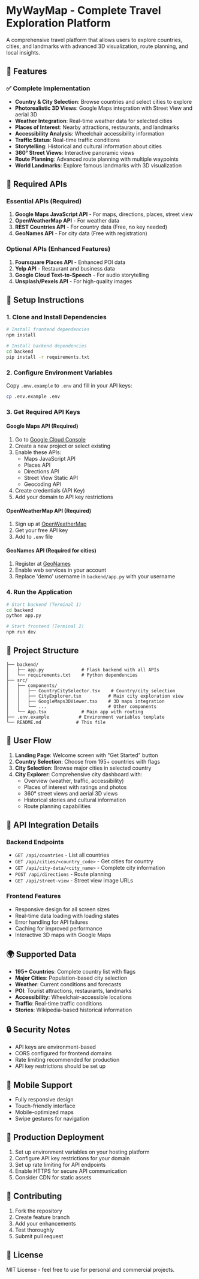 # MyWayMap - Complete Travel Exploration Platform

A comprehensive travel platform that allows users to explore countries, cities, and landmarks with advanced 3D visualization, route planning, and local insights.

## 🌟 Features

### ✅ Complete Implementation
- **Country & City Selection**: Browse countries and select cities to explore
- **Photorealistic 3D Views**: Google Maps integration with Street View and aerial 3D
- **Weather Integration**: Real-time weather data for selected cities
- **Places of Interest**: Nearby attractions, restaurants, and landmarks
- **Accessibility Analysis**: Wheelchair accessibility information
- **Traffic Status**: Real-time traffic conditions
- **Storytelling**: Historical and cultural information about cities
- **360° Street Views**: Interactive panoramic views
- **Route Planning**: Advanced route planning with multiple waypoints
- **World Landmarks**: Explore famous landmarks with 3D visualization

## 🔧 Required APIs

### Essential APIs (Required)
1. **Google Maps JavaScript API** - For maps, directions, places, street view
2. **OpenWeatherMap API** - For weather data
3. **REST Countries API** - For country data (Free, no key needed)
4. **GeoNames API** - For city data (Free with registration)

### Optional APIs (Enhanced Features)
1. **Foursquare Places API** - Enhanced POI data
2. **Yelp API** - Restaurant and business data
3. **Google Cloud Text-to-Speech** - For audio storytelling
4. **Unsplash/Pexels API** - For high-quality images

## 🚀 Setup Instructions

### 1. Clone and Install Dependencies

```bash
# Install frontend dependencies
npm install

# Install backend dependencies
cd backend
pip install -r requirements.txt
```

### 2. Configure Environment Variables

Copy `.env.example` to `.env` and fill in your API keys:

```bash
cp .env.example .env
```

### 3. Get Required API Keys

#### Google Maps API (Required)
1. Go to [Google Cloud Console](https://console.cloud.google.com/)
2. Create a new project or select existing
3. Enable these APIs:
   - Maps JavaScript API
   - Places API
   - Directions API
   - Street View Static API
   - Geocoding API
4. Create credentials (API Key)
5. Add your domain to API key restrictions

#### OpenWeatherMap API (Required)
1. Sign up at [OpenWeatherMap](https://openweathermap.org/api)
2. Get your free API key
3. Add to `.env` file

#### GeoNames API (Required for cities)
1. Register at [GeoNames](http://www.geonames.org/login)
2. Enable web services in your account
3. Replace 'demo' username in `backend/app.py` with your username

### 4. Run the Application

```bash
# Start backend (Terminal 1)
cd backend
python app.py

# Start frontend (Terminal 2)
npm run dev
```

## 📁 Project Structure

```
├── backend/
│   ├── app.py              # Flask backend with all APIs
│   └── requirements.txt    # Python dependencies
├── src/
│   ├── components/
│   │   ├── CountryCitySelector.tsx    # Country/city selection
│   │   ├── CityExplorer.tsx          # Main city exploration view
│   │   ├── GoogleMaps3DViewer.tsx    # 3D maps integration
│   │   └── ...                       # Other components
│   └── App.tsx             # Main app with routing
├── .env.example           # Environment variables template
└── README.md             # This file
```

## 🎯 User Flow

1. **Landing Page**: Welcome screen with "Get Started" button
2. **Country Selection**: Choose from 195+ countries with flags
3. **City Selection**: Browse major cities in selected country
4. **City Explorer**: Comprehensive city dashboard with:
   - Overview (weather, traffic, accessibility)
   - Places of interest with ratings and photos
   - 360° street views and aerial 3D views
   - Historical stories and cultural information
   - Route planning capabilities

## 🔌 API Integration Details

### Backend Endpoints
- `GET /api/countries` - List all countries
- `GET /api/cities/<country_code>` - Get cities for country
- `GET /api/city-data/<city_name>` - Complete city information
- `POST /api/directions` - Route planning
- `GET /api/street-view` - Street view image URLs

### Frontend Features
- Responsive design for all screen sizes
- Real-time data loading with loading states
- Error handling for API failures
- Caching for improved performance
- Interactive 3D maps with Google Maps

## 🌍 Supported Data

- **195+ Countries**: Complete country list with flags
- **Major Cities**: Population-based city selection
- **Weather**: Current conditions and forecasts
- **POI**: Tourist attractions, restaurants, landmarks
- **Accessibility**: Wheelchair-accessible locations
- **Traffic**: Real-time traffic conditions
- **Stories**: Wikipedia-based historical information

## 🔒 Security Notes

- API keys are environment-based
- CORS configured for frontend domains
- Rate limiting recommended for production
- API key restrictions should be set up

## 📱 Mobile Support

- Fully responsive design
- Touch-friendly interface
- Mobile-optimized maps
- Swipe gestures for navigation

## 🚀 Production Deployment

1. Set up environment variables on your hosting platform
2. Configure API key restrictions for your domain
3. Set up rate limiting for API endpoints
4. Enable HTTPS for secure API communication
5. Consider CDN for static assets

## 🤝 Contributing

1. Fork the repository
2. Create feature branch
3. Add your enhancements
4. Test thoroughly
5. Submit pull request

## 📄 License

MIT License - feel free to use for personal and commercial projects.
